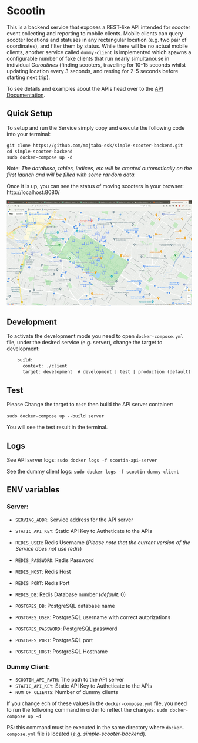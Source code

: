 # Scootin
This is a backend service that exposes a REST-like API intended for scooter event collecting and reporting to mobile clients. Mobile clients can query scooter locations and statuses in any rectangular location (e.g. two pair of coordinates), and filter them by status. 
While there will be no actual mobile clients, another service called `dummy-client` is implemented which spawns a configurable number of fake clients that run nearly simultanouse in individual _Goroutines_ (finding scooters, travelling for 10-15 seconds whilst updating location every 3 seconds, and resting for 2-5 seconds before starting next trip).

To see details and examples about the APIs head over to the [API Documentation](APIs.md).


## Quick Setup

To setup and run the Service simply copy and execute the following code into your terminal:

```
git clone https://github.com/mojtaba-esk/simple-scooter-backend.git
cd simple-scooter-backend
sudo docker-compose up -d
```
Note: _The database, tables, indices, etc will be created automatically on the first launch and will be filled with some random data._

Once it is up, you can see the status of moving scooters in your browser: http://localhost:8080/

![Moving scooters with 50 Random clients](demo.gif "Moving scooters with 50 Random clients")



## Development
To activate the development mode you need to open `docker-compose.yml` file, under the desired service (e.g. server), change the target to development:

```
    build:
      context: ./client
      target: development  # development | test | production (default)
```

## Test
Please Change the target to `test` then build the API server container:

`sudo docker-compose up --build server` 

You will see the test result in the terminal.

## Logs
See API server logs:
`sudo docker logs -f scootin-api-server`

See the dummy client logs:
`sudo docker logs -f scootin-dummy-client`


## ENV variables
### Server:
- `SERVING_ADDR`: Service address for the API server
- `STATIC_API_KEY`: Static API Key to Autheticate to the APIs

- `REDIS_USER`: Redis Username (_Please note that the current version of the Service does not use redis_)
- `REDIS_PASSWORD`: Redis Password
- `REDIS_HOST`: Redis Host
- `REDIS_PORT`: Redis Port
- `REDIS_DB`: Redis Database number (_default:_ 0)

- `POSTGRES_DB`: PostgreSQL database name
- `POSTGRES_USER`: PostgreSQL username with correct autorizations
- `POSTGRES_PASSWORD`: PostgreSQL password
- `POSTGRES_PORT`: PostgreSQL port
- `POSTGRES_HOST`: PostgreSQL Hostname

### Dummy Client:
- `SCOOTIN_API_PATH`: The path to the API server
- `STATIC_API_KEY`: Static API Key to Autheticate to the APIs
- `NUM_OF_CLIENTS`: Number of dummy clients

If you change ech of these values in the `docker-compose.yml` file, you need to run the follwoing command in order to reflect the changes: `sudo docker-compose up -d`

PS: this command must be executed in the same directory where `docker-compose.yml` file is located (_e.g. simple-scooter-backend_).
